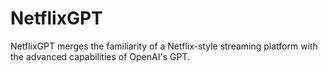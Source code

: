 # NetflixGPT
NetflixGPT merges the familiarity of a Netflix-style streaming platform with the advanced capabilities of OpenAI's GPT. 
